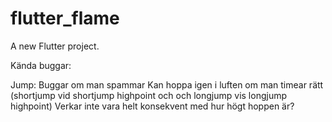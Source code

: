 # flutter_flame

A new Flutter project.


Kända buggar:

Jump:
Buggar om man spammar
Kan hoppa igen i luften om man timear rätt (shortjump vid shortjump highpoint och
och longjump vis longjump highpoint)
Verkar inte vara helt konsekvent med hur högt hoppen är?
